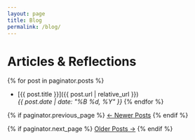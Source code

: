 ```yaml
---
layout: page
title: Blog
permalink: /blog/
---
```


# Articles & Reflections

{% for post in paginator.posts %}
- [{{ post.title }}]({{ post.url | relative_url }})  
  *{{ post.date | date: "%B %d, %Y" }}*
{% endfor %}

<div class="pagination">
  {% if paginator.previous_page %}
    <a href="{{ paginator.previous_page_path | relative_url }}">← Newer Posts</a>
  {% endif %}

  {% if paginator.next_page %}
    <a href="{{ paginator.next_page_path | relative_url }}">Older Posts →</a>
  {% endif %}
</div>
